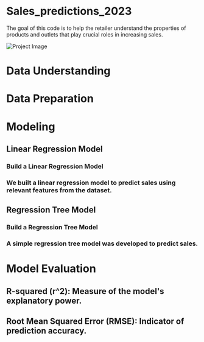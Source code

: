 # Sales_predictions_2023
The goal of this code is to help the retailer understand the properties of products and outlets that play crucial roles in increasing sales.

![Project Image](https://github.com/souadkhailia/sales_predictions_2023/blob/main/Supermarket-data-1200x628.jpg?raw=true)

# Data Understanding
# Data Preparation
# Modeling
## Linear Regression Model
### Build a Linear Regression Model
### We built a linear regression model to predict sales using relevant features from the dataset.
## Regression Tree Model
### Build a Regression Tree Model
### A simple regression tree model was developed to predict sales.
# Model Evaluation
## R-squared (r^2): Measure of the model's explanatory power.
## Root Mean Squared Error (RMSE): Indicator of prediction accuracy.
